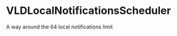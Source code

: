 VLDLocalNotificationsScheduler
==============================

A way around the 64 local notifications limit

